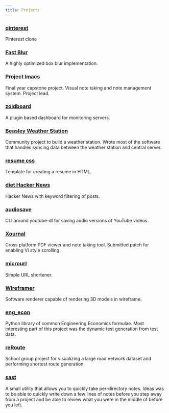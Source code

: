```yaml
---
title: Projects
---
```


### [qinterest](//github.com/francium/qinterest)
Pinterest clone

### [Fast Blur](//github.com/francium/fast-blur)
A highly optimized box blur implementation.

### [Project Imacs](//github.com/projectimacs/imacs)
Final year capstone project. Visual note taking and note management system. Project lead.

### [zoidboard](//github.com/francium/zoidboard)
A plugin based dashboard for monitoring servers.

### [Beasley Weather Station](//github.com/beasley-weather)
Community project to build a weather station. Wrote most of the software that
handles syncing data between the weather station and central server.

### [resume css](//github.com/francium/resume-css)
Template for creating a resume in HTML.

### [diet Hacker News](//diethn.gq)
Hacker News with keyword filtering of posts.

### [audiosave](//github.com/francium/audiosave)
CLI around youtube-dl for saving audio versions of YouTube videos.

### [Xournal](https://sourceforge.net/p/xournal/patches/90/)
Cross platform PDF viewer and note taking tool. Submitted patch for enabling Vi
style scrolling.

### [microurl](//github.com/francium/microurl)
Simple URL shortener.

### [Wireframer](//github.com/francium/wireframer)
Software renderer capable of rendering 3D models in wireframe.

### [eng_econ](//github.com/francium/eng_econ)
Python library of common Engineering Economics formulae. Most interesting part of this
project was the dynamic test generation from test data.

### [reRoute](//github.com/francium//reroute)
School group project for visualizing a large road network dataset and performing shortest
route generation.

### [sast](//github.com/francium/sast)
A small utility that allows you to quickly take per-directory notes. Ideas was to be able
to quickly write down a few lines of notes before you step away from a project and be able
to review what you were in the middle of before you left.
